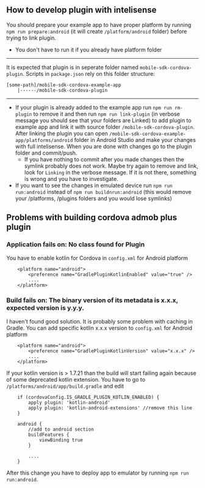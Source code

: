 ## How to develop plugin with intelisense

You should prepare your example app to have proper platform by running `npm run prepare:android` (it will create `/platform/android` folder) before trying to link plugin.
- You don't have to run it if you already have platform folder
---
It is expected that plugin is in seperate folder named `mobile-sdk-cordova-plugin`. Scripts in `package.json` rely on this folder structure:
```
[some-path]/mobile-sdk-cordova-example-app
    |------/mobile-sdk-cordova-plugin
```
---
- If your plugin is already added to the example app run `npm run rm-plugin` to remove it and then run `npm run link-plugin` (in verbose message you should see that your folders are Linked) to add plugin to example app and link it with source folder `/mobile-sdk-cordova-plugin`. After linking the plugin you can open `/mobile-sdk-cordova-example-app/platforms/android` folder in Android Studio and make your changes with full intelisense. When you are done with changes go to the plugin folder and commit/push.
    - If you have nothing to commit after you made changes then the symlink probably does not work. Maybe try again to remove and link, look for `Linking` in the verbose message. If it is not there, something is wrong and you have to investigate.
- If you want to see the changes in emulated device run `npm run run:android` instead of `npm run buildnrun:android` (this would remove your /platforms, /plugins folders and you would lose symlinks)

## Problems with building cordova admob plus plugin

### Application fails on: No class found for Plugin
You have to enable kotlin for Cordova in `config.xml` for Android platform
```
    <platform name="android">
        <preference name="GradlePluginKotlinEnabled" value="true" />
        ....
    </platform>
```

### Build fails on: The binary version of its metadata is x.x.x, expected version is y.y.y.
I haven't found good solution. It is probably some problem with caching in Gradle. You can add specific kotlin x.x.x version to `config.xml` for Android platform
```
    <platform name="android">
        <preference name="GradlePluginKotlinVersion" value="x.x.x" />
        ....
    </platform>

```
If your kotlin version is > 1.7.21 than the build will start failing again because of some deprecated kotlin extension. You have to go to `/platforms/android/app/build.gradle` and edit
```
    if (cordovaConfig.IS_GRADLE_PLUGIN_KOTLIN_ENABLED) {
        apply plugin: 'kotlin-android'
        apply plugin: 'kotlin-android-extensions' //remove this line
    }

    android {
        //add to android section
        buildFeatures {
            viewBinding true
        }

        ....
    }

```
After this change you have to deploy app to emulator by running `npm run run:android`.